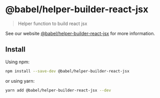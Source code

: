 # @babel/helper-builder-react-jsx

> Helper function to build react jsx

See our website [@babel/helper-builder-react-jsx](https://babeljs.io/docs/en/next/babel-helper-builder-react-jsx.html) for more information.

## Install

Using npm:

```sh
npm install --save-dev @babel/helper-builder-react-jsx
```

or using yarn:

```sh
yarn add @babel/helper-builder-react-jsx --dev
```
